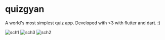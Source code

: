 # quizgyan

A world's most simplest quiz app. Developed with <3 with flutter and dart. :)

![sch1](https://user-images.githubusercontent.com/28539005/71539408-dfb67800-2963-11ea-9daf-7be608826c2e.png)
![sch3](https://user-images.githubusercontent.com/28539005/71539434-25734080-2964-11ea-98f6-b56546e1c0c1.png)
![sch2](https://user-images.githubusercontent.com/28539005/71539435-25734080-2964-11ea-979c-8bb22b3c79c1.PNG)
